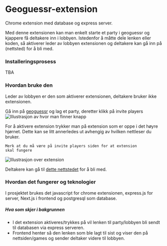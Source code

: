 # Geoguessr-extension

Chrome extension med database og express server.

Med denne extensionen kan man enkelt starte et party i geoguessr og kjappere få deltakere inn i lobbyen. Istedenfor å måtte dele lenken  eller koden, så aktiverer leder av lobbyen extensionen og deltakere kan gå inn på (nettsted) for å bli med. 

### Installeringsprosess

TBA

### Hvordan bruke den

Leder av lobbyen er den som aktiverer extensionen, deltakere bruker ikke extensionen.

Gå inn på [geoguessr](https://www.geoguessr.com) og lag et party, deretter klikk på invite players 
![Illustrasjon av hvor man finner knapp](https://i.ibb.co/6Wx0Sm4/Screenshot-2024-04-10-at-13-22-42.png)


For å aktivere extension trykker man på extension som er oppe i det høyre hjørnet. Dette kan se litt annerledes ut avhengig av hvilken nettleser du bruker.

<code>Merk at du må være på invite players siden for at extension skal fungere</code>

![Illustrasjon over extension](https://i.ibb.co/sWqd9t1/Screenshot-2024-04-10-at-12-40-55.png)

Deltakere kan gå til [dette nettstedet]() for å bli med.

### Hvordan det fungerer og teknologier

I prosjektet brukes det javascript for chrome extensionen, express.js for server, Next.js i frontend og postgresql som database. 

##### Hva som skjer i bakgrunnen

* I det extension aktiveres/trykkes på vil lenken til party/lobbyen bli sendt til databasen via express serveren. 
* Frontend henter så den lenken som ble lagt til sist og viser den på nettsiden/games og sender deltaker videre til lobbyen. 